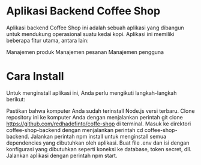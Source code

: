 # Aplikasi Backend Coffee Shop
Aplikasi backend Coffee Shop ini adalah sebuah aplikasi yang dibangun untuk mendukung operasional suatu kedai kopi. Aplikasi ini memiliki beberapa fitur utama, antara lain:

Manajemen produk
Manajemen pesanan
Manajemen pengguna

# Cara Install
Untuk menginstall aplikasi ini, Anda perlu mengikuti langkah-langkah berikut:

Pastikan bahwa komputer Anda sudah terinstall Node.js versi terbaru.
Clone repository ini ke komputer Anda dengan menjalankan perintah git clone https://github.com/redhadefinto/coffe-shop di terminal.
Masuk ke direktori coffee-shop-backend dengan menjalankan perintah cd coffee-shop-backend.
Jalankan perintah npm install untuk menginstall semua dependencies yang dibutuhkan oleh aplikasi.
Buat file .env dan isi dengan konfigurasi yang dibutuhkan seperti koneksi ke database, token secret, dll.
Jalankan aplikasi dengan perintah npm start.